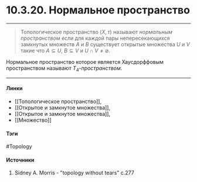 # 10.3.20. Нормальное пространство
***
>Топологическое пространство $(X,\tau)$ называют *нормальным пространством* если для каждой пары непересекающихся замкнутых множеств $A$ и $B$ существует открытые множества $U$ и $V$ такие что $A\subseteq U$, $B\subseteq V$ и $U\cap V\ne\emptyset$. 

Нормальное пространство которое является Хаусдорффовым пространством называют $T_{4}$-*пространством*.
***
#### Линки
- [[Топологическое пространство]],
- [[Открытое и замкнутое множества]],
- [[Открытое и замкнутое множества]],
- [[Множество]]
#### Тэги
 #Topology 
#### Источники
1. Sidney A. Morris - "topology without tears" c.277